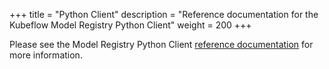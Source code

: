 +++
title = "Python Client"
description = "Reference documentation for the Kubeflow Model Registry Python Client"
weight = 200
+++

Please see the Model Registry Python Client [reference documentation](https://model-registry.readthedocs.io/en/latest/) for more information.